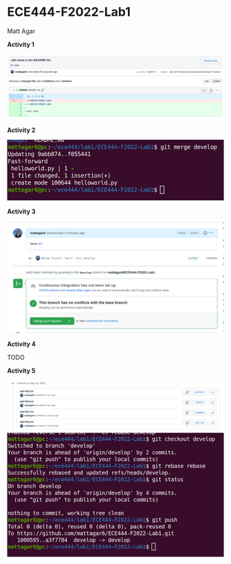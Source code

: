 # ECE444-F2022-Lab1

Matt Agar

**Activity 1**

![alt text](images/add_name_commit.png)

**Activity 2**

![alt text](images/merge_develop_helloworld.png)

**Activity 3**

![alt text](images/merge_pr_activity_3.png)

**Activity 4**

TODO

**Activity 5**

![alt text](images/activity_5_part_1.png)
![alt text](images/activity_5_part_2.png)


